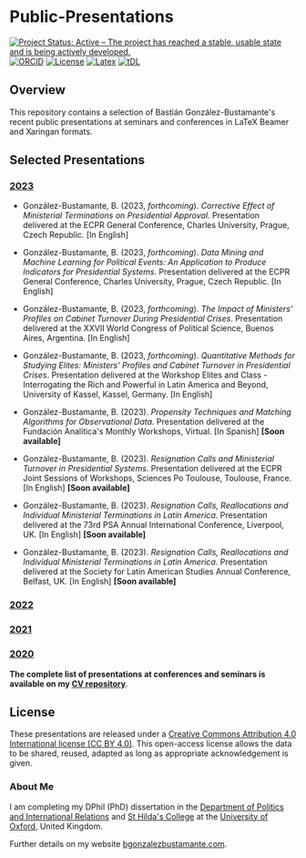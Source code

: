 # Public-Presentations

[![Project Status: Active – The project has reached a stable, usable state and is being actively developed.](https://raw.githubusercontent.com/training-datalab/training-datalab.com/main/badges/project_status/active.svg)](STATUS.md) [![ORCID](https://raw.githubusercontent.com/training-datalab/training-datalab.com/main/badges/orcid/orcid_bgb.svg)](http://orcid.org/0000-0003-1510-6820) [![License](https://raw.githubusercontent.com/training-datalab/training-datalab.com/main/badges/licenses/cc_by_4_0.svg)](../LICENSE.md) [![Latex](https://raw.githubusercontent.com/training-datalab/training-datalab.com/main/badges/software/latex.svg)](https://www.latex-project.org/) [![tDL](https://raw.githubusercontent.com/training-datalab/training-datalab.com/main/badges/tDL.svg)](https://training-datalab.com/)

## Overview

This repository contains a selection of Bastián González-Bustamante's recent public presentations at seminars and conferences in LaTeX Beamer and Xaringan formats.

## Selected Presentations

### [2023](2023.md)

* González-Bustamante, B. (2023, *forthcoming*). *Corrective Effect of Ministerial Terminations on Presidential Approval*. Presentation delivered at the ECPR General Conference, Charles University, Prague, Czech Republic. [In English]

* González-Bustamante, B. (2023, *forthcoming*). *Data Mining and Machine Learning for Political Events: An Application to Produce Indicators for Presidential Systems*. Presentation delivered at the ECPR General Conference, Charles University, Prague, Czech Republic. [In English]

* González-Bustamante, B. (2023, *forthcoming*). *The Impact of Ministers' Profiles on Cabinet Turnover During Presidential Crises*. Presentation delivered at the XXVII World Congress of Political Science, Buenos Aires, Argentina. [In English]

* González-Bustamante, B. (2023, *forthcoming*). *Quantitative Methods for Studying Elites: Ministers' Profiles and Cabinet Turnover in Presidential Crises*.  Presentation delivered at the Workshop Elites and Class - Interrogating the Rich and Powerful in Latin America and Beyond, University of Kassel, Kassel, Germany. [In English]

* González-Bustamante, B. (2023). *Propensity Techniques and Matching Algorithms for Observational Data*. Presentation delivered at the Fundación Analítica's Monthly Workshops, Virtual. [In Spanish] **[Soon available]**

* González-Bustamante, B. (2023). *Resignation Calls and Ministerial Turnover in Presidential Systems*. Presentation delivered at the ECPR Joint Sessions of Workshops, Sciences Po Toulouse, Toulouse, France. [In English] **[Soon available]**

* González-Bustamante, B. (2023). *Resignation Calls, Reallocations and Individual Ministerial Terminations in Latin America*. Presentation delivered at the 73rd PSA Annual International Conference, Liverpool, UK. [In English] **[Soon available]**

* González-Bustamante, B. (2023). *Resignation Calls, Reallocations and Individual Ministerial Terminations in Latin America*. Presentation delivered at the Society for Latin American Studies Annual Conference, Belfast, UK. [In English] **[Soon available]**

### [2022](2022.md)

### [2021](2021.md)

### [2020](2020.md)

**The complete list of presentations at conferences and seminars is available on my [CV repository](https://bgonzalezbustamante.github.io/CV-XeLaTeX/)**.

## License

These presentations are released under a [Creative Commons Attribution 4.0 International license (CC BY 4.0)](../LICENSE.md). This open-access license allows the data to be shared, reused, adapted as long as appropriate acknowledgement is given.

### About Me

I am completing my DPhil (PhD) dissertation in the [Department of Politics and International Relations](https://www.politics.ox.ac.uk/) and [St Hilda's College](https://www.sthildas.ox.ac.uk/) at the [University of Oxford](http://www.ox.ac.uk/), United Kingdom.

Further details on my website [bgonzalezbustamante.com](https://bgonzalezbustamante.com/).
